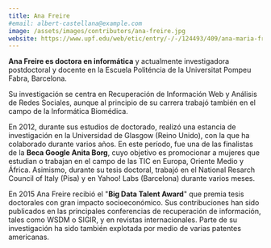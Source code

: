 ```yaml
---
title: Ana Freire
#email: albert-castellana@example.com
image: /assets/images/contributors/ana-freire.jpg
website: https://www.upf.edu/web/etic/entry/-/-/124493/409/ana-maria-freire
---
```


**Ana Freire es doctora en informática** y actualmente investigadora postdoctoral y docente en la Escuela Politéncia de la Universitat Pompeu Fabra, Barcelona. 

Su investigación se centra en Recuperación de Información Web y Análisis de Redes Sociales, aunque al principio de su carrera trabajó también en el campo de la Informática Biomédica. 

En 2012, durante sus estudios de doctorado, realizó una estancia de investigación en la Universidad de Glasgow (Reino Unido), con la que ha colaborado durante varios años. En este período, fue una de las finalistas de la **Beca Google Anita Borg**, cuyo objetivo es promocionar a mujeres que estudian o trabajan en el campo de las TIC en Europa, Oriente Medio y África. Asimismo, durante su tesis doctoral, trabajó en el National Resarch Council of Italy (Pisa) y en Yahoo! Labs (Barcelona) durante varios meses.

En 2015 Ana Freire recibió el "**Big Data Talent Award**" que premia tesis doctorales con gran impacto socioeconómico. Sus contribuciones han sido publicados en las principales conferencias de recuperación de información, tales como WSDM o SIGIR, y en revistas internacionales. Parte de su investigación ha sido también explotada por medio de varias patentes americanas.
